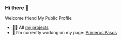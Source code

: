 ### Hi there 👋

Welcome friend My Public Profile 

- 👨‍💻 All [my projects](https://github.com/JuanCPoos/JuanCPoos)
- 🔭 I’m currently working on my page: [Primeros Pasos](https://github.com/JuanCPoos/primeros-pasos)

<!--
**JuanCPoos/JuanCPoos** is a ✨ _special_ ✨ repository because its `README.md` (this file) appears on your GitHub profile.

Here are some ideas to get you started:

- 🌱 I’m currently learning ... 
- 👯 I’m looking to collaborate on ...
- 🤔 I’m looking for help with ...
- 💬 Ask me about ...
- 📫 How to reach me: ...
- 😄 Pronouns: ...
- ⚡ Fun fact: ...
-->
